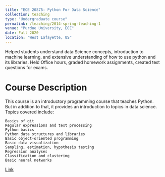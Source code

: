 ```yaml
---
title: "ECE 20875: Python For Data Science"
collection: teaching
type: "Undergraduate course"
permalink: /teaching/2014-spring-teaching-1
venue: "Purdue University, ECE"
date: Fall 2020
location: "West Lafayette, US"
---
```


Helped students understand data Science concepts, introduction to machine learning, and extensive understanding of how to use python and its libraries. Held Office hours, graded homework assignments, created test questions for exams. 

Course Description
======
This course is an introductory programming course that teaches Python. But in addition to that, it provides an introduction to topics in data science. Topics covered include:

    Basics of git
    Regular expressions and text processing
    Python basics
    Python data structures and libraries
    Basic object-oriented programming
    Basic data visualization
    Sampling, estimation, hypothesis testing
    Regression analyses
    Classification and clustering
    Basic neural networks

[Link](https://catalog.purdue.edu/preview_course_nopop.php?catoid=13&coid=133918)
